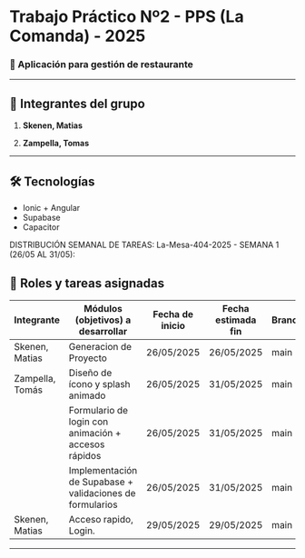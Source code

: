 # Trabajo Práctico Nº2 - PPS (La Comanda) - 2025

### 📱 Aplicación para gestión de restaurante

---

## 👥 Integrantes del grupo

1. **Skenen, Matias**  

2. **Zampella, Tomas**  
---

## 🛠️ Tecnologías
- Ionic + Angular
- Supabase
- Capacitor

DISTRIBUCIÓN SEMANAL DE TAREAS:
La-Mesa-404-2025 - SEMANA 1 (26/05 AL 31/05):


## 💼 Roles y tareas asignadas

| Integrante          | Módulos (objetivos) a desarrollar                                     | Fecha de inicio | Fecha estimada fin | Branch |
|---------------------|------------------------------------------------------------------------|------------------|---------------------|--------|
| Skenen, Matias      | Generacion de Proyecto                                                 | 26/05/2025       | 26/05/2025          | main   |
| Zampella, Tomás     | Diseño de ícono y splash animado                                       | 26/05/2025       | 31/05/2025          | main   |
|                     | Formulario de login con animación + accesos rápidos                    | 26/05/2025       | 31/05/2025          | main   |
|                     | Implementación de Supabase + validaciones de formularios               | 26/05/2025       | 31/05/2025          | main   |
| Skenen, Matias      | Acceso rapido, Login.                                                  | 29/05/2025       | 29/05/2025          | main   |

---
